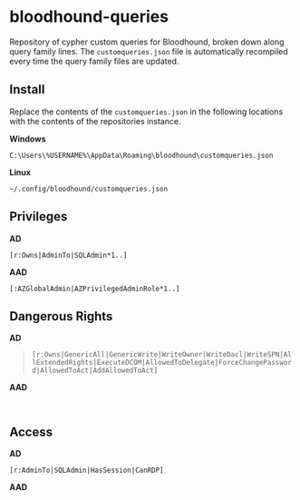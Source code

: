 # bloodhound-queries
Repository of cypher custom queries for Bloodhound, broken down along query family lines. The `customqueries.json` file is automatically recompiled every time the query family files are updated.

## Install
Replace the contents of the `customqueries.json` in the following locations with the contents of the repositories instance.

**Windows**

```C:\Users\%USERNAME%\AppData\Roaming\bloodhound\customqueries.json```

**Linux**

```~/.config/bloodhound/customqueries.json```

## Privileges

**AD**

```[r:Owns|AdminTo|SQLAdmin*1..]```

**AAD**

```[:AZGlobalAdmin|AZPrivilegedAdminRole*1..]```

## Dangerous Rights

**AD**

> ``` [r:Owns|GenericAll|GenericWrite|WriteOwner|WriteDacl|WriteSPN|AllExtendedRights|ExecuteDCOM|AllowedToDelegate|ForceChangePassword|AllowedToAct|AddAllowedToAct] ```

**AAD**

``` ```

## Access

**AD**

``` [r:AdminTo|SQLAdmin|HasSession|CanRDP] ```

**AAD**

``` ```
